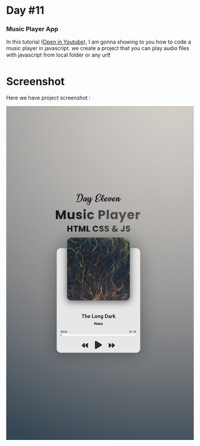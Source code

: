 # Day #11

### Music Player App
In this tutorial ([Open in Youtube](https://youtu.be/5y_P2ZGLarE)),  I am gonna showing to you how to code a music player in javascript. we create a project that you can play audio files with javascript from local folder or any url❗️

# Screenshot
Here we have project screenshot :

![screenshot](ScreenShot.png)